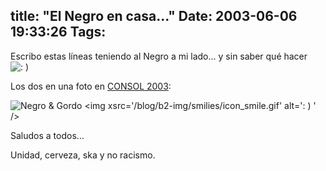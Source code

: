 title: "El Negro en casa..."
Date: 2003-06-06 19:33:26
Tags: 
---
<p>Escribo estas líneas teniendo al Negro a mi lado&#8230; y sin saber qué hacer <img alt=": ) " src="http://web.archive.org/web/20030611122152/http://www.damog.org/blog/b2-img/smilies/icon_smile.gif"/>

Los dos en una foto en <a href="http://web.archive.org/web/20030611122152/http://consol.org.mx/">CONSOL 2003</a>:

</p>
<img border="0" alt="Negro &amp; Gordo &lt;img xsrc='/blog/b2-img/smilies/icon_smile.gif' alt=': ) ' /&gt;" src="http://web.archive.org/web/20030611122152/http://penguin.ajusco.upn.mx/consol/galeria/album/album03/dsc01706.sized.jpg"/><p>

Saludos a todos&#8230;

Unidad, cerveza, ska y no racismo. </p>
